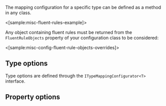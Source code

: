 <!--Title:Type rules-->
<!--Url:rules-->

The mapping configuration for a specific type can be defined as a method in
any class.

<[sample:misc-fluent-rules-example]>

Any object containing fluent rules must be returned from the `FluentRuleObjects`
property of your configuration class to be considered:

<[sample:misc-config-fluent-rule-objects-overrides]>

## Type options

Type options are defined through the `ITypeMappingConfigurator<T>` interface.



## Property options
